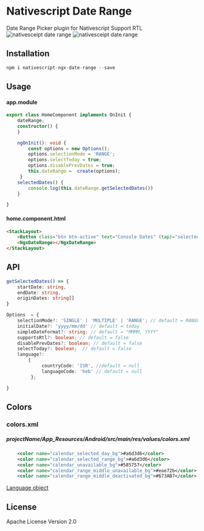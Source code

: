 # Nativescript Date Range

Date Range Picker plugin for Nativescript
Support RTL
![nativesceipt date range](https://raw.githubusercontent.com/dudipsh/nativescript-ngx-date-range/master/screenshots/calendar_he.png)
![nativesceipt date range](https://raw.githubusercontent.com/dudipsh/nativescript-ngx-date-range/master/screenshots/calendar_en.png)

## Installation

```javascript
npm i nativescript-ngx-date-range --save
```

## Usage 

#### app.module
```typescript
export class HomeComponent implements OnInit {
    dateRange;
    constructor() {
    }

    ngOnInit(): void {
        const options = new Options();
        options.selectionMode = 'RANGE';
        options.selectToday = true;
        options.disablePrevDates = true;
        this.dateRange =  create(options);
     }
    selectedDates() {
        console.log(this.dateRange.getSelectedDates())
    }

}
```

#### home.component.html
```html
<StackLayout>
    <Button class="btn btn-active" text="Console Dates" (tap)="selectedDates()"></Button>
    <NgxDateRange></NgxDateRange>
</StackLayout>
```

## API
```typescript
getSelectedDates() => {
    startDate: string,
    endDate: string,
    originDates: string[]
}

Options  = {
    selectionMode?: 'SINGLE' | 'MULTIPLE' | 'RANGE'; // default = RANGE
    initialDate?: 'yyyy/mm/dd' // default = today
    simpleDateFormat?: string; // default = "MMMM, YYYY"
    supportsRtl?: boolean; // default = false
    disablePrevDates?: boolean; // default = false
    selectToday?: boolean;  // default = false
    language?: 
        {
             countryCode: 'ISR', //default = null
             languageCode: 'heb' // default = null
         };

}
```
## Colors
### colors.xml

##### projectName/App_Resources/Android/src/main/res/values/colors.xml
```xml
    <color name="calendar_selected_day_bg">#a6d3d6</color>
    <color name="calendar_selected_range_bg">#a6d3d6</color>
    <color name="calendar_unavailable_bg">#585757</color>
    <color name="calendar_range_middle_unavailable_bg">#eae72b</color>
    <color name="calendar_range_middle_deactivated_bg">#673AB7</color>
```

[Language object](https://www.localeplanet.com/java/he-IL/index.html)





## License


Apache License Version 2.0
